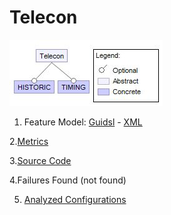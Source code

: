 # Telecon 

![image](https://raw.githubusercontent.com/fischerJF/challenge/master/featureModel/Telecon.JPG)

1. Feature Model: [Guidsl](https://github.com/fischerJF/challenge/blob/master/workspace_IncLing/Telecon/modified-model.m) - [XML](https://github.com/fischerJF/challenge/blob/master/workspace_IncLing/Telecon/model.xml)

2.[Metrics](https://github.com/fischerJF/challenge/blob/master/metrics/Telecon.csv)
 
3.[Source Code](https://github.com/fischerJF/challenge/tree/master/workspace_IncLing/Telecon)

4.Failures Found (not found)
 
5. [Analyzed Configurations](https://github.com/fischerJF/challenge/tree/master/workspace_IncLing/Tools/All_valid_conf/Telecom/products)
